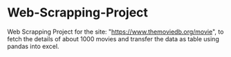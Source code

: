 # Web-Scrapping-Project
Web Scrapping Project for the site: "https://www.themoviedb.org/movie", to fetch the details of about 1000 movies and transfer the data as table using pandas into excel.
